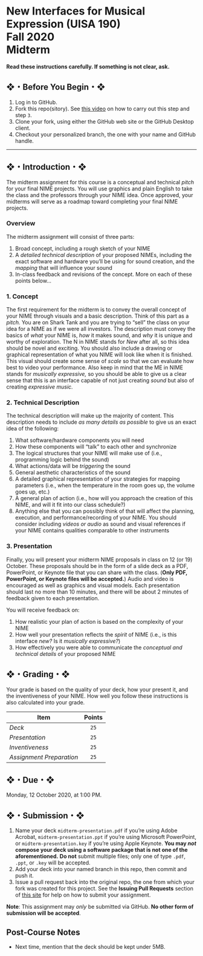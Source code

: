 # New Interfaces for Musical Expression (UISA 190)<br>Fall 2020<br>Midterm</h1>

**Read these instructions carefully. If something is not clear, ask.**

## ❖・Before You Begin・❖
1. Log in to GitHub.
2. Fork this repo(sitory). See [this video](http://code-warrior.github.io/tutorials/git/github/forking-and-cloning-at-the-github-web-site/) on how to carry out this step and step `3`.
3. Clone your fork, using either the GitHub web site or the GitHub Desktop client.
4. Checkout your personalized branch, the one with your name and GitHub handle.

---

## ❖・Introduction・❖
The midterm assignment for this course is a conceptual and technical *pitch* for your final NIME projects. You will use graphics and plain English to take the class and the professors through your NIME idea. Once approved, your midterms will serve as a roadmap toward completing your final NIME projects.

### Overview
The midterm assignment will consist of three parts:

1. Broad concept, including a rough sketch of your NIME
2. A *detailed technical description* of your proposed NIMEs, including the exact software and hardware you’ll be using for sound creation, and the *mapping* that will influence your sound
3. In-class feedback and revisions of the concept. More on each of these points below...

### 1. Concept
The first requirement for the midterm is to convey the overall concept of your NIME through visuals and a basic description. Think of this part as a *pitch.* You are on Shark Tank and you are trying to “sell” the class on your idea for a NIME as if we were all investors. The description must convey the basics of *what* your NIME is, *how* it makes sound, and *why* it is unique and worthy of exploration. The N in NIME stands for *New* after all, so this idea should be novel and exciting. You should also include a drawing or graphical representation of what you NIME will look like when it is finished. This visual should create some sense of *scale* so that we can evaluate how best to video your performance. Also keep in mind that the ME in NIME stands for *musically expressive,* so you should be able to give us a clear sense that this is an interface capable of not just creating *sound* but also of creating *expressive music.*

### 2. Technical Description
The technical description will make up the majority of content. This description needs to include *as many details as possible* to give us an exact idea of the following:

1. What software/hardware components you will need
2. How these components will “talk” to each other and synchronize
3. The logical structures that your NIME will make use of (i.e., programming logic behind the sound)
4. What actions/data will be *triggering* the sound
5. General aesthetic characteristics of the sound
6. A detailed graphical representation of your strategies for mapping parameters (i.e., when the temperature in the room goes up, the volume goes up, etc.)
7. A general plan of action (i.e., how will you approach the creation of this NIME, and will it fit into our class schedule?)
8. Anything else that you can possibly think of that will affect the planning, execution, and performance/recording of your NIME. You should consider including *videos or audio* as sound and visual references if your NIME contains qualities comparable to other instruments

### 3. Presentation
Finally, you will present your midterm NIME proposals in class on 12 (or 19) October. These proposals should be in the form of a slide deck as a PDF, PowerPoint, or Keynote file that you can share with the class. (**Only PDF, PowerPoint, or Keynote files will be accepted.**) Audio and video is encouraged as well as graphics and visual models. Each presentation should last no more than 10 minutes, and there will be about 2 minutes of feedback given to each presentation.

You will receive feedback on:

1. How realistic your plan of action is based on the complexity of your NIME
2. How well your presentation reflects the *spirit* of NIME (i.e., is this interface *new?* Is it *musically expressive?*)
3. How effectively you were able to communicate the *conceptual and technical details* of your proposed NIME

## ❖・Grading・❖
Your grade is based on the quality of your deck, how your present it, and the inventiveness of your NIME. How well you follow these instructions is also calculated into your grade.

| Item                     | Points |
|--------------------------|:------:|
| *Deck*                   | `25`   |
| *Presentation*           | `25`   |
| *Inventiveness*          | `25`   |
| *Assignment Preparation* | `25`   |

## ❖・Due・❖
Monday, 12 October 2020, at 1:00 PM.

## ❖・Submission・❖

1. Name your deck `midterm-presentation.pdf` if you’re using Adobe Acrobat, `midterm-presentation.ppt` if you’re using Microsoft PowerPoint, or `midterm-presentation.key` if you’re using Apple Keynote. **You may _not_ compose your deck using a software package that is not one of the aforementioned.** **Do not** submit multiple files; only one of type `.pdf`, `.ppt`, or `.key` will be accepted.
2. Add your deck into your named branch in this repo, then commit and push it.
3. Issue a pull request back into the original repo, the one from which your fork was created for this project. See the **Issuing Pull Requests** section of [this site](http://code-warrior.github.io/tutorials/git/github/index.html) for help on how to submit your assignment.

**Note**: This assignment may *only* be submitted via GitHub. **No other form of submission will be accepted**.

## Post-Course Notes

* Next time, mention that the deck should be kept under 5MB.
